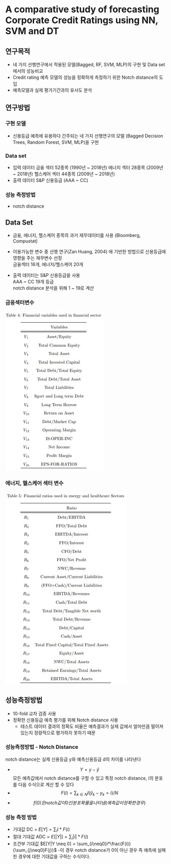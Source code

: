 # A comparative study of forecasting Corporate Credit Ratings using NN, SVM and DT<br>
## 연구목적
- 네 가지 선행연구에서 적용된 모델(Bagged, RF, SVM, MLP)의 구현 및 Data set 에서의 성능비교
- Credit rating 예측 모델의 성능을 정확하게 측정하기 위한 Notch distance의 도입
- 예측모델과 실제 평가기간과의 유사도 분석

## 연구방법
### 구현 모델
- 신용등급 예측에 유용하다 간주되는 네 가지 선행연구의 모델 (Bagged Decision Trees, Random Forest, SVM, MLP)을 구현
### Data set
- 입력 데이터
	금융 섹터 52종목 (1990년 ~ 2018년)
	에너지 섹터 28종목 (2009년 ~ 2018년)
	헬스케어 섹터 44종목 (2009년 ~ 2018년)
- 출력 데이터
	S&P 신용등급 (AAA ~ CC)
### 성능 측정방법
- notch distance

## Data Set
- 금융, 에너지, 헬스케어 종목의 과거 재무데이터를 사용 (Bloomberg, Compustat)

- 이용가능한 변수 중 선행 연구(Zan Huang, 2004) 에 기반한 방법으로 신용등급에 영향을 주는 재무변수 선정 <br>
금융섹터 16개, 에너지/헬스케어 20개

- 출력 데이터는 S&P 신용등급을 사용<br>
AAA ~ CC 19개 등급<br>
notch distance 분석을 위해 1 ~ 19로 계산<br>
### 금융섹터변수
![금융섹터 변수](./image/A_comparative_study_NN_SVM_and_DT_table1.png)
### 에너지, 헬스케어 섹터 변수
![에너지, 헬스케어 섹터 변수](./image/A_comparative_study_NN_SVM_and_DT_table2.png)

## 성능측정방법
- 10-fold 교차 검증 사용
- 정확한 신용등급 예측 평가를 위해 Notch distance 사용
    - 테스트 데이터 결과의 정확도 비율은 예측결과가 실제 값에서 얼마만큼 떨어져 있는지 정량적으로 평가하지 못하기 때문

### 성능측정방법 - Notch Distance
notch distance는 실제 신용등급 y와 예측신용등급 $\hat{a}$의 차이를 나타낸다
- $$ Y = y - \hat{y}$$
모든 예측값에서 notch distance를 구할 수 있고 특정 notch distance, i의 분포를 다음 수식으로 계산 할 수 있다
 - $$F(i) = \sum_{k \in N} I(\hat{y}_k - y_k = i) / N$$
 - $$f(0)은 notch값이 0인 분포확률을 나타냄(예측값이 정확한 경우)$$

 ### 성능 측정 방법
 - 기대값 DC = $E[Y] = \sum_i I*F(i)$
 - 절대 기대값 ADC = $E[|Y|] = \sum_i |i|*F(i)$
 - 조건부 기대값 $E[Y|Y \neq 0] = \sum_{i\neq0}i*\frac{F(i)}{\sum_{j\neq0}F(j)}$
    -이 경우 notch distance가 0이 아닌 경우 즉 예측에 실패한 경우에 대한 기대값을 구하는 수식이다.